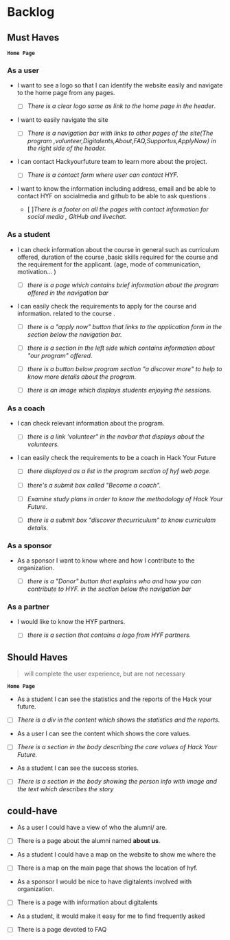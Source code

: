 # Backlog

## Must Haves

<!----Introduction to the course and what HYF offers--->

**`Home Page`**

### As a user

- I want to see a logo so that I can identify the website easily and navigate to
  the home page from any pages.

  - [ ] _There is a clear logo same as link to the home page in the header_.

- I want to easily navigate the site

  - [ ] _There is a navigation bar with links to other pages of the site(The
        program ,volunteer,Digitalents,About,FAQ,Supportus,ApplyNow) in the
        right side of the header._

- I can contact Hackyourfuture team to learn more about the project.

  - [ ] _There is a contact form where user can contact HYF._

- I want to know the information including address, email and be able to contact
  HYF on socialmedia and github to be able to ask questions .

  - [ ]_There is a footer on all the pages with contact information for social
    media , GitHub and livechat._

<!---- Nav bar in the home page of HYF
- There is a nav bar that lets me check other information related to the
course-->
<!--a list of requirements displayed, and apply now submit box-->

### As a student

- I can check information about the course in general such as curriculum
  offered, duration of the course ,basic skills required for the course and the
  requirement for the applicant. (age, mode of communication, motivation... )

  - [ ] _there is a page which contains brief information about the program
        offered in the navigation bar_

- I can easily check the requirements to apply for the course and information.
  related to the course .

  - [ ] _there is a "apply now" button that links to the application form in the
      section below the navigation bar._
  <!--information related to the course displayed in the program section--->
  - [ ] _there is a section in the left side which contains information about
        "our program" offered._

  - [ ] _there is a button below program section "a discover more" to help to
        know more details about the program._

  - [ ] _there is an image which displays students enjoying the sessions._

<!--information related to the Program page I can look over the study plans that Hack Your Future offers by navigating in the home page and checking information related to sessions or other activities
  such as a "final project"--->

### As a coach

<!---introduction in the home page--->

- I can check relevant information about the program.

  - [ ] _there is a link 'volunteer" in the navbar that displays about the volunteers._

<!--information displayed  in the program section- I would like to look over the languages supported and what are the platforms used as an image-->

<!---information displayed  in the volunteer page section--->

- I can easily check the requirements to be a coach in Hack Your Future

  - [ ] _there displayed as a list in the program section of hyf web page._

  - [ ] _there's a submit box called "Become a coach"._

  - [ ] _Examine study plans in order to know the methodology of Hack Your Future._
  
  - [ ] _there is a submit box "discover thecurriculum" to know curriculam details._

### As a sponsor

- As a sponsor I want to know where and how I contribute to the organization.

  - [ ] _there is a "Donor" button that explains who and how you can contribute to
      HYF. in the section below the navigation bar_

### As a partner

- I would like to know the HYF partners.

  - [ ] _there is a section that contains a logo from HYF partners._

## Should Haves

> will complete the user experience, but are not necessary

**`Home Page`**

<!-- The Content that shows the Reports and statistics -->

- As a student I can see the statistics and the reports of the Hack your future.
- [ ] _There is a div in the content which shows the statistics and the
      reports_.

<!-- The Content that shows the Core values -->

- As a user I can see the content which shows the core values.
- [ ] _There is a section in the body describing the core values of Hack Your
      Future._

<!-- The Section that shows the Success Stories-->

- As a student I can see the success stories.
- [ ] _There is a section in the body showing the person info with image and the
      text which describes the story_

## could-have

<!-- Getting to know the Team -->

- As a user I could have a view of who the alumni/ are.
- [ ] There is a page about the alumni named **about us**.

<!-- Map that shows the location of the headquarter-->

- As a student I could have a map on the website to show me where the
- [ ] There is a map on the main page that shows the location of hyf.

<!-- Digitalents -->

- As a sponsor I would be nice to have digitalents involved with organization.
- [ ] There is a page with information about digitalents

<!-- FAQ -->

- As a student, it would make it easy for me to find frequently asked
- [ ] There is a page devoted to FAQ

